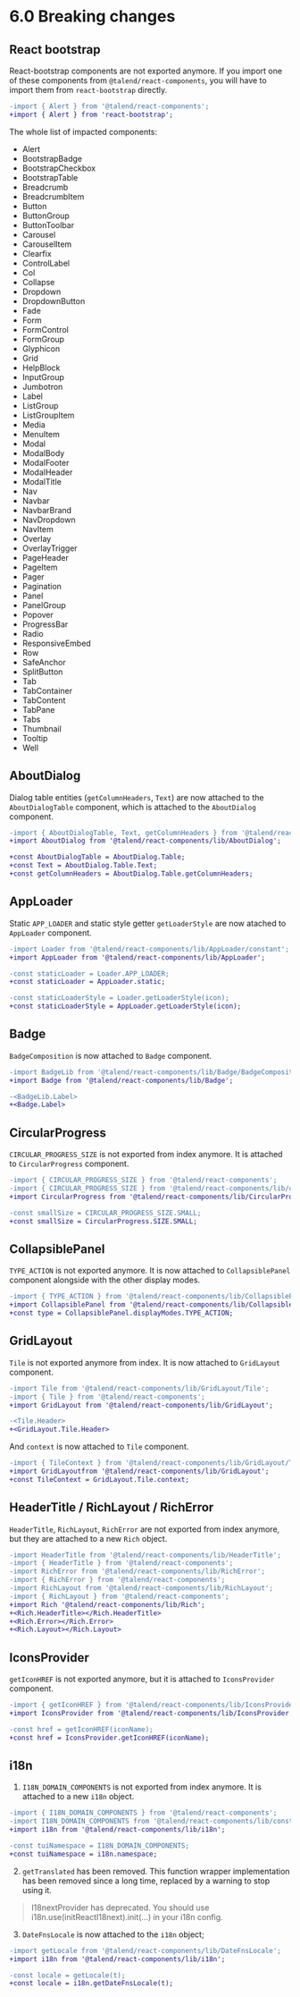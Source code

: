 # 6.0 Breaking changes

## React bootstrap

React-bootstrap components are not exported anymore. If you import one of these components from `@talend/react-components`, you will have to import them from `react-bootstrap` directly.

```diff
-import { Alert } from '@talend/react-components';
+import { Alert } from 'react-bootstrap';
```

The whole list of impacted components:

- Alert
- BootstrapBadge
- BootstrapCheckbox
- BootstrapTable
- Breadcrumb
- BreadcrumbItem
- Button
- ButtonGroup
- ButtonToolbar
- Carousel
- CarouselItem
- Clearfix
- ControlLabel
- Col
- Collapse
- Dropdown
- DropdownButton
- Fade
- Form
- FormControl
- FormGroup
- Glyphicon
- Grid
- HelpBlock
- InputGroup
- Jumbotron
- Label
- ListGroup
- ListGroupItem
- Media
- MenuItem
- Modal
- ModalBody
- ModalFooter
- ModalHeader
- ModalTitle
- Nav
- Navbar
- NavbarBrand
- NavDropdown
- NavItem
- Overlay
- OverlayTrigger
- PageHeader
- PageItem
- Pager
- Pagination
- Panel
- PanelGroup
- Popover
- ProgressBar
- Radio
- ResponsiveEmbed
- Row
- SafeAnchor
- SplitButton
- Tab
- TabContainer
- TabContent
- TabPane
- Tabs
- Thumbnail
- Tooltip
- Well

## AboutDialog

Dialog table entities (`getColumnHeaders`, `Text`) are now attached to the `AboutDialogTable` component, which is attached to the `AboutDialog` component.

```diff
-import { AboutDialogTable, Text, getColumnHeaders } from '@talend/react-components/lib/AboutDialog/AboutDialogTable.component'
+import AboutDialog from '@talend/react-components/lib/AboutDialog';

+const AboutDialogTable = AboutDialog.Table;
+const Text = AboutDialog.Table.Text;
+const getColumnHeaders = AboutDialog.Table.getColumnHeaders;
```

## AppLoader

Static `APP_LOADER` and static style getter `getLoaderStyle` are now atached to `AppLoader` component.

```diff
-import Loader from '@talend/react-components/lib/AppLoader/constant';
+import AppLoader from '@talend/react-components/lib/AppLoader';

-const staticLoader = Loader.APP_LOADER;
+const staticLoader = AppLoader.static;

-const staticLoaderStyle = Loader.getLoaderStyle(icon);
+const staticLoaderStyle = AppLoader.getLoaderStyle(icon);

```

## Badge

`BadgeComposition` is now attached to `Badge` component.

```diff
-import BadgeLib from '@talend/react-components/lib/Badge/BadgeComposition';
+import Badge from '@talend/react-components/lib/Badge';

-<BadgeLib.Label>
+<Badge.Label>
```

## CircularProgress

`CIRCULAR_PROGRESS_SIZE` is not exported from index anymore. It is attached to `CircularProgress` component.

```diff
-import { CIRCULAR_PROGRESS_SIZE } from '@talend/react-components';
-import { CIRCULAR_PROGRESS_SIZE } from '@talend/react-components/lib/constants';
+import CircularProgress from '@talend/react-components/lib/CircularProgress';

-const smallSize = CIRCULAR_PROGRESS_SIZE.SMALL;
+const smallSize = CircularProgress.SIZE.SMALL;
```

## CollapsiblePanel

`TYPE_ACTION` is not exported anymore. It is now attached to `CollapsiblePanel` component alongside with the other display modes.

```diff
-import { TYPE_ACTION } from '@talend/react-components/lib/CollapsiblePanel';
+import CollapsiblePanel from '@talend/react-components/lib/CollapsiblePanel';
+const type = CollapsiblePanel.displayModes.TYPE_ACTION;

```

## GridLayout

`Tile` is not exported anymore from index. It is now attached to `GridLayout` component.

```diff
-import Tile from '@talend/react-components/lib/GridLayout/Tile';
-import { Tile } from '@talend/react-components';
+import GridLayout from '@talend/react-components/lib/GridLayout';

-<Tile.Header>
+<GridLayout.Tile.Header>
```

And `context` is now attached to `Tile` component.

```diff
-import { TileContext } from '@talend/react-components/lib/GridLayout/Tile/context';
+import GridLayoutfrom '@talend/react-components/lib/GridLayout';
+const TileContext = GridLayout.Tile.context;
```

## HeaderTitle / RichLayout / RichError

`HeaderTitle`, `RichLayout`, `RichError` are not exported from index anymore, but they are attached to a new `Rich` object.

```diff
-import HeaderTitle from '@talend/react-components/lib/HeaderTitle';
-import { HeaderTitle } from '@talend/react-components';
-import RichError from '@talend/react-components/lib/RichError';
-import { RichError } from '@talend/react-components';
-import RichLayout from '@talend/react-components/lib/RichLayout';
-import { RichLayout } from '@talend/react-components';
+import Rich '@talend/react-components/lib/Rich';
+<Rich.HeaderTitle></Rich.HeaderTitle>
+<Rich.Error></Rich.Error>
+<Rich.Layout></Rich.Layout>
```

## IconsProvider

`getIconHREF` is not exported anymore, but it is attached to `IconsProvider` component.

```diff
-import { getIconHREF } from '@talend/react-components/lib/IconsProvider';
+import IconsProvider from '@talend/react-components/lib/IconsProvider';

-const href = getIconHREF(iconName);
+const href = IconsProvider.getIconHREF(iconName);
```

## i18n

1. `I18N_DOMAIN_COMPONENTS` is not exported from index anymore. It is attached to a new `i18n` object.

```diff
-import { I18N_DOMAIN_COMPONENTS } from '@talend/react-components';
-import I18N_DOMAIN_COMPONENTS from '@talend/react-components/lib/constants';
+import i18n from '@talend/react-components/lib/i18n';

-const tuiNamespace = I18N_DOMAIN_COMPONENTS;
+const tuiNamespace = i18n.namespace;
```

2. `getTranslated` has been removed. This function wrapper implementation has been removed since a long time, replaced by a warning to stop using it.

> I18nextProvider has deprecated. You should use i18n.use(initReactI18next).init(...) in your i18n config.

3. `DateFnsLocale` is now attached to the `i18n` object;

```diff
-import getLocale from '@talend/react-components/lib/DateFnsLocale';
+import i18n from '@talend/react-components/lib/i18n';

-const locale = getLocale(t);
+const locale = i18n.getDateFnsLocale(t);
```
